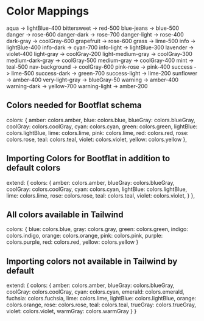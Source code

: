 # Color Mappings

aqua -> lightBlue-400
bittersweet -> red-500
blue-jeans -> blue-500
danger -> rose-600
danger-dark -> rose-700
danger-light -> rose-400
dark-gray -> coolGray-600
grapefruit -> rose-600
grass -> lime-500
info -> lightBlue-400
info-dark -> cyan-700
info-light -> lightBlue-300
lavender -> violet-400
light-gray -> coolGray-200
light-medium-gray -> coolGray-300
medium-dark-gray -> coolGray-500
medium-gray -> coolGray-400
mint -> teal-500
nav-background -> coolGray-600
pink-rose -> pink-400
success -> lime-500
success-dark -> green-700
success-light -> lime-200
sunflower -> amber-400
very-light-gray -> blueGray-50
warning -> amber-400
warning-dark -> yellow-700
warning-light -> amber-200

## Colors needed for Bootflat schema

colors: {
  amber: colors.amber,
  blue: colors.blue,
  blueGray: colors.blueGray,
  coolGray: colors.coolGray,
  cyan: colors.cyan,
  green: colors.green,
  lightBlue: colors.lightBlue,
  lime: colors.lime,
  pink: colors.lime,
  red: colors.red,
  rose: colors.rose,
  teal: colors.teal,
  violet: colors.violet,
  yellow: colors.yellow
},

## Importing Colors for Bootflat in addition to default colors

extend: {
  colors: {
    amber: colors.amber,
    blueGray: colors.blueGray,
    coolGray: colors.coolGray,
    cyan: colors.cyan,
    lightBlue: colors.lightBlue,
    lime: colors.lime,
    rose: colors.rose,
    teal: colors.teal,
    violet: colors.violet,
  }
},

## All colors available in Tailwind

colors: {
  blue: colors.blue,
  gray: colors.gray,
  green: colors.green,
  indigo: colors.indigo,
  orange: colors.orange,
  pink: colors.pink,
  purple: colors.purple,
  red: colors.red,
  yellow: colors.yellow
}

## Importing colors not available in Tailwind by default

extend: {
  colors: {
    amber: colors.amber,
    blueGray: colors.blueGray,
    coolGray: colors.coolGray,
    cyan: colors.cyan,
    emerald: colors.emerald,
    fuchsia: colors.fuchsia,
    lime: colors.lime,
    lightBlue: colors.lightBlue,
    orange: colors.orange,
    rose: colors.rose,
    teal: colors.teal,
    trueGray: colors.trueGray,
    violet: colors.violet,
    warmGray: colors.warmGray
  }
}